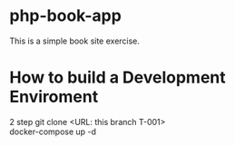 # php-book-app
This is a simple book site exercise.
# How to build a Development Enviroment
2 step
git clone <URL: this branch T-001><br>
docker-compose up -d
